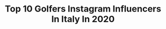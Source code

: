 ---
title: Top 10 Golfers Instagram Influencers In Italy In 2020
description: >-
  Find top golfers Instagram influencers in Italy in 2020. Most popular hashtags: #golf #volkswagen #vwbuddies #golfgti.
platform: Instagram
profiles:
  - username: "peppezarbofficial"
    fullname: >-
      Peppe Zarbo
    location: "Italy"
    followers: 47973
    engagement: 380
    commentsToLikes: 0.024623
    avatar: "https://scontent-lhr8-1.cdninstagram.com/v/t51.2885-19/11375408_1462880484014583_147260736_a.jpg?_nc_ht=scontent-lhr8-1.cdninstagram.com&_nc_ohc=ZkxoWjuddYIAX9-3spk&oh=b5605cee7c601053b72769cf4804442a&oe=5EB560B7"
    verified: false
    hashtags: "#bookshelf, #relax, #booklovers, #agrigento"
  - username: "henribattilani"
    fullname: >-
      Henri Battilani
    location: "Italy"
    followers: 6608
    engagement: 911
    commentsToLikes: 0.024431
    avatar: "https://scontent-ams4-1.cdninstagram.com/v/t51.2885-19/s320x320/12093802_1514687115521083_927136134_a.jpg?_nc_ht=scontent-ams4-1.cdninstagram.com&_nc_ohc=7NfTkTw2RncAX9CZhr9&oh=eb4460ea977b6284724dbcc58718094a&oe=5EBC1C2F"
    verified: false
    hashtags: "#flames, #summerroutine, #smilealways, #sanvalentino2020"
  - username: "mr.cylinder"
    fullname: >-
      Mr.Cylinder
    location: "Italy"
    followers: 30321
    engagement: 622
    commentsToLikes: 0.012698
    avatar: "https://scontent-lhr8-1.cdninstagram.com/v/t51.2885-19/s320x320/92827950_3009535605772235_6092112884026834944_n.jpg?_nc_ht=scontent-lhr8-1.cdninstagram.com&_nc_ohc=G9-Puz8pX9kAX_Za1Sw&oh=4c5101e670bd679ae1eec94ef321ede3&oe=5EBCBF58"
    verified: false
    hashtags: "#vwgolfmk7, #vwlove, #vwr, #golfgti"
  - username: "gti_brothers"
    fullname: >-
      Gti_brothers 📷 fotografia
    location: "Italy"
    followers: 15262
    engagement: 511
    commentsToLikes: 0.072668
    avatar: "https://scontent-ams4-1.cdninstagram.com/v/t51.2885-19/s320x320/81436282_164894294820069_8923658421392113664_n.jpg?_nc_ht=scontent-ams4-1.cdninstagram.com&_nc_ohc=dl1m39TR0G0AX8tIkup&oh=8a930aeaab8b4360b1451166b84f28dc&oe=5EB246F8"
    verified: false
    hashtags: "#carsdaily, #tuning, #carswithoutlimits, #italy"
  - username: "fs.mk2"
    fullname: >-
      FS.mk2
    location: "Italy"
    followers: 10079
    engagement: 686
    commentsToLikes: 0.007882
    avatar: "https://scontent-gmp1-1.cdninstagram.com/v/t51.2885-19/s320x320/61850470_1024117501124977_6966551586789130240_n.jpg?_nc_ht=scontent-gmp1-1.cdninstagram.com&_nc_ohc=n6KJdeIkBKAAX852WOi&oh=ed1c55fe2deaeace340a9f872e724952&oe=5EA446B0"
    verified: false
    hashtags: "#gtimk2, #vwbuddies, #forzadeprado, #quattro"
  - username: "mk7brothers"
    fullname: >-
      MK7 Brothers
    location: "Italy"
    followers: 39104
    engagement: 327
    commentsToLikes: 0.004780
    avatar: "https://scontent-amt2-1.cdninstagram.com/v/t51.2885-19/s320x320/66174098_478072543010584_8530037119823904768_n.jpg?_nc_ht=scontent-amt2-1.cdninstagram.com&_nc_ohc=cCILvtvgncYAX-QVy8y&oh=6c6cabdfd554501071de355549e35c92&oe=5EB3E311"
    verified: false
    hashtags: "#golfgti, #tsi, #mk7international, #golf8"
  - username: "monybertini"
    fullname: >-
      Monica Bertini
    location: "Italy"
    followers: 336320
    engagement: 459
    commentsToLikes: 0.026271
    avatar: "https://scontent-lhr8-1.cdninstagram.com/v/t51.2885-19/s320x320/41421666_354187008651656_3286952700855451648_n.jpg?_nc_ht=scontent-lhr8-1.cdninstagram.com&_nc_ohc=NaL_ryJCqCEAX8pEyS7&oh=04999f0cd638571ac73b64b405663924&oe=5EB8F126"
    verified: false
    hashtags: "#calcio, #sportpresse, #insiemesiamopi, #home"
  - username: "alyssamilanodaily"
    fullname: >-
      Alyssa Milano Daily
    location: "Italy"
    followers: 27094
    engagement: 982
    commentsToLikes: 0.019911
    avatar: "https://scontent-lhr8-1.cdninstagram.com/v/t51.2885-19/s320x320/90045659_2401218829980029_8774307234390736896_n.jpg?_nc_ht=scontent-lhr8-1.cdninstagram.com&_nc_ohc=9uhhdjj4iaAAX879CWK&oh=0613d5c3e8dcd8a2a8cd841a7d242418&oe=5EBA8D25"
    verified: false
    hashtags: "#beauty, #epiclove, #briankrause, #leowyatt"
  - username: "danny_lazzarin"
    fullname: >-
      ᴅᴀɴɴʏ ʟᴀᴢᴢᴀʀɪɴ
    location: "Italy"
    followers: 323467
    engagement: 1416
    commentsToLikes: 0.007208
    avatar: "https://scontent-amt2-1.cdninstagram.com/v/t51.2885-19/s320x320/35564742_218851102273745_8432745527770087424_n.jpg?_nc_ht=scontent-amt2-1.cdninstagram.com&_nc_ohc=cu_QBq-44oMAX_f2E8B&oh=57967e555c06df3db6d846d4d440b8de&oe=5EB8CD55"
    verified: true
    hashtags: "#business, #tcr, #salviamolaginnastica, #bodybuilding"
  - username: "renatoparatore"
    fullname: >-
      Renato Paratore
    location: "Italy"
    followers: 8469
    engagement: 606
    commentsToLikes: 0.038640
    avatar: "https://scontent-lhr8-1.cdninstagram.com/v/t51.2885-19/s320x320/45559766_2315945908476495_380393893218222080_n.jpg?_nc_ht=scontent-lhr8-1.cdninstagram.com&_nc_ohc=9YxOS7Mz8RsAX8P-v-n&oh=d6adb48eb7276933f0c0c4336ae3d699&oe=5EB93324"
    verified: false
    hashtags: "#adv, #aclass, #travelling, #mauritius"
---